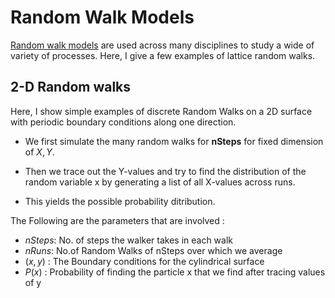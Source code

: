 Random Walk Models
======
[Random walk models](https://en.wikipedia.org/wiki/Random_walk) are used across many disciplines to study a wide of variety of processes. Here, I give a few examples of lattice random walks.  

## 2-D Random walks
Here, I show simple examples of discrete Random Walks on a 2D surface with periodic boundary conditions along one direction. 

- We first simulate the many random walks for $\textbf{nSteps}$ for fixed dimension of $X,Y$. 

- Then we trace out the Y-values and try to find the distribution of the random variable x by generating a list of all X-values across runs. 

- This yields the possible probability ditribution. 

The Following are the parameters that are involved :
- $nSteps$: No. of steps the walker takes in each walk
- $nRuns$: No.of Random Walks of nSteps over which we average
- $(x,y)$ : The Boundary conditions for the cylindrical surface
- $P(x)$ : Probability of finding the particle x that we find after tracing values of y
